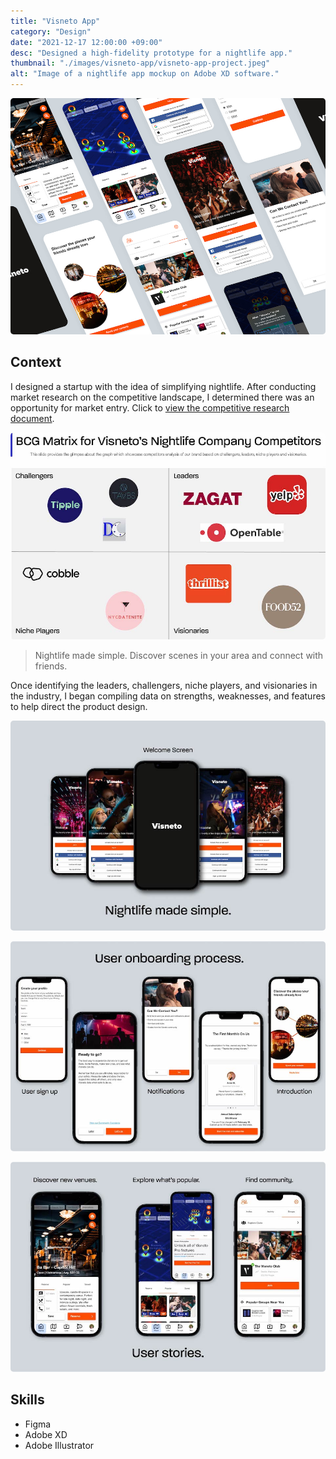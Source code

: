 ```yaml
---
title: "Visneto App"
category: "Design"
date: "2021-12-17 12:00:00 +09:00"
desc: "Designed a high-fidelity prototype for a nightlife app."
thumbnail: "./images/visneto-app/visneto-app-project.jpeg"
alt: "Image of a nightlife app mockup on Adobe XD software."
---
```


<img src="./images/visneto-app/visneto-app-project.jpeg"
     alt="Image of a nightlife app mockup on Adobe XD software"
     style="border-radius: 5px;" />

## Context

I designed a startup with the idea of simplifying nightlife. After conducting market research on the competitive landscape, I determined there was an opportunity for market entry. Click to [view the competitive research document](https://docs.google.com/document/d/13YnPX6wSgrjIdE4Fig8tTYTOWOQOVVJAI6RuyzcWJNI/edit?usp=sharing).

<img src="./images/visneto-app/Visneto-App-BCG-Matrix.jpg"
     alt="Image of competitve analysis matrix on Visneto App competitors: Yelp, Zagat, Food52, Thrillist, DateNite, TryCobble."
     style="border-radius: 5px;" />

> Nightlife made simple. Discover scenes in your area and connect with friends.

Once identifying the leaders, challengers, niche players, and visionaries in the industry, I began compiling data on strengths, weaknesses, and features to help direct the product design.

<img src="./images/visneto-app/welcome.jpg"
     alt="Image of 4 mockup welcome screens for visneto app users"
     style="border-radius: 5px;" />

<img src="./images/visneto-app/onboard.jpg"
     alt="Showcase of the onboarding process for visneto app users"
     style="border-radius: 5px;" />

<img src="./images/visneto-app/user-stories.jpg"
     alt="Iphone mockup of visneto's nightlife app that allows users to explore venues, discover what is popular on a heat map, and to join communities."
     style="border-radius: 5px;" />

## Skills

- Figma
- Adobe XD
- Adobe Illustrator
